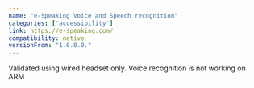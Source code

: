 ```yaml
---
name: "e-Speaking Voice and Speech recognition"
categories: ['accessibility']
link: https://e-speaking.com/
compatibility: native
versionFrom: "1.0.0.0."
---
```


Validated using wired headset only. Voice recognition is not working on ARM